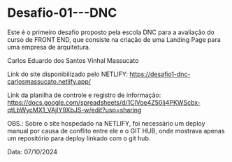 # Desafio-01---DNC
Este é o primeiro desafio proposto pela escola DNC para a avaliação do curso de FRONT END, que consiste na criação de uma Landing Page para uma empresa de arquitetura.

Carlos Eduardo dos Santos Vinhal Massucato

Link do site disponibilizado pelo NETLIFY: https://desafio1-dnc-carlosmassucato.netlify.app/

Link da planilha de controle e registro de informação: https://docs.google.com/spreadsheets/d/1ClVoe4Z50lj4PKWScbx-qtLbWycMX1_VAjlY9XbJS-w/edit?usp=sharing

OBS.: Sobre o site hospedado na NETLIFY, foi necessário um deploy manual por causa de conflito entre ele e o GIT HUB, onde mostrava apenas um repositório para deploy linkado com o git hub.

Data: 07/10/2024

